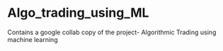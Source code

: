 # Algo_trading_using_ML
Contains a google collab copy of the project- Algorithmic Trading using machine learning
